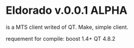 Eldorado v.0.0.1 ALPHA
========

is a MTS client writed of QT. Make, simple client.


requement for compile:
    boost 1.4+
    QT 4.8.2
